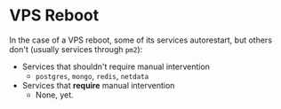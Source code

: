 VPS Reboot 
============

In the case of a VPS reboot, some of its services autorestart,
but others don't (usually services through `pm2`):

 - Services that shouldn't require manual intervention
   - `postgres`, `mongo`, `redis`, `netdata`
 - Services that **require** manual intervention
   - None, yet.


